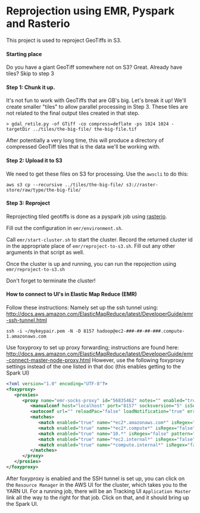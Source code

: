 # Reprojection using EMR, Pyspark and Rasterio

This project is used to reproject GeoTiffs in S3.

#### Starting place

Do you have a giant GeoTiff somewhere not on S3? Great.
Already have tiles? Skip to step 3

#### Step 1: Chunk it up.

It's not fun to work with GeoTiffs that are GB's big. Let's break it up! We'll create smaller "tiles" to allow parallel processing in Step 3. These tiles are not related to the final output tiles created in that step.

```console
> gdal_retile.py -of GTiff -co compress=deflate -ps 1024 1024 -targetDir ../tiles/the-big-file/ the-big-file.tif
```

After potentially a very long time, this will produce a directory of compressed GeoTiff tiles that is the data we'll be working with.

#### Step 2: Upload it to S3

We need to get these files on S3 for processing. Use the `awscli` to do this:

```console
aws s3 cp --recursive ../tiles/the-big-file/ s3://raster-store/raw/type/the-big-file/
```

#### Step 3: Reproject

Reprojecting tiled geotiffs is done as a pyspark job using [rasterio]().

Fill out the configuration in `emr/environment.sh`.

Call `emr/start-cluster.sh` to start the cluster. Record the returned cluster id in the appropriate place of `emr/reproject-to-s3.sh`. Fill out any other arguments in that script as well.

Once the cluster is up and running, you can run the repojection using `emr/reproject-to-s3.sh`

Don't forget to terminate the cluster!

#### How to connect to UI's in Elastic Map Reduce (EMR)

Follow these instructions: Namely set up the ssh tunnel using: http://docs.aws.amazon.com/ElasticMapReduce/latest/DeveloperGuide/emr-ssh-tunnel.html

```
ssh -i ~/mykeypair.pem -N -D 8157 hadoop@ec2-###-##-##-###.compute-1.amazonaws.com
```

Use foxyproxy to set up proxy forwarding; instructions are found here: http://docs.aws.amazon.com/ElasticMapReduce/latest/DeveloperGuide/emr-connect-master-node-proxy.html
However, use the following foxyproxy settings instead of the one listed in that doc (this enables getting to the Spark UI)

```xml
<?xml version="1.0" encoding="UTF-8"?>
<foxyproxy>
   <proxies>
      <proxy name="emr-socks-proxy" id="56835462" notes="" enabled="true" color="#0055E5" mode="manual" autoconfMode="pac" lastresort="false">
         <manualconf host="localhost" port="8157" socksversion="5" isSocks="true" />
         <autoconf url="" reloadPac="false" loadNotification="true" errorNotification="true" autoReload="false" reloadFreqMins="60" disableOnBadPAC="true" />
         <matches>
            <match enabled="true" name="*ec2*.amazonaws.com*" isRegex="false" pattern="*ec2*.amazonaws.com*" reload="true" autoReload="false" isBlackList="false" isMultiLine="false" fromSubscription="false" caseSensitive="false" />
            <match enabled="true" name="*ec2*.compute*" isRegex="false" pattern="*ec2*.compute*" reload="true" autoReload="false" isBlackList="false" isMultiLine="false" fromSubscription="false" caseSensitive="false" />
            <match enabled="true" name="10.*" isRegex="false" pattern="http://10.*" reload="true" autoReload="false" isBlackList="false" isMultiLine="false" fromSubscription="false" caseSensitive="false" />
            <match enabled="true" name="*ec2.internal*" isRegex="false" pattern="*ec2.internal*" reload="true" autoReload="false" isBlackList="false" isMultiLine="false" fromSubscription="false" caseSensitive="false" />
            <match enabled="true" name="*compute.internal*" isRegex="false" pattern="*compute.internal*" reload="true" autoReload="false" isBlackList="false" isMultiLine="false" fromSubscription="false" caseSensitive="false" />
         </matches>
      </proxy>
   </proxies>
</foxyproxy>
```

After foxyproxy is enabled and the SSH tunnel is set up, you can click on the `Resource Manager` in the AWS UI for the cluster, which takes you to the YARN UI. For a running job, there will be an Tracking UI `Application Master` link all the way to the right for that job. Click on that, and it should bring up the Spark UI.
